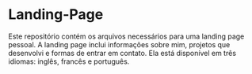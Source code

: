# Landing-Page
Este repositório contém os arquivos necessários para uma landing page pessoal. A landing page inclui informações sobre mim, projetos que desenvolvi e formas de entrar em contato. Ela está disponível em três idiomas: inglês, francês e português.

